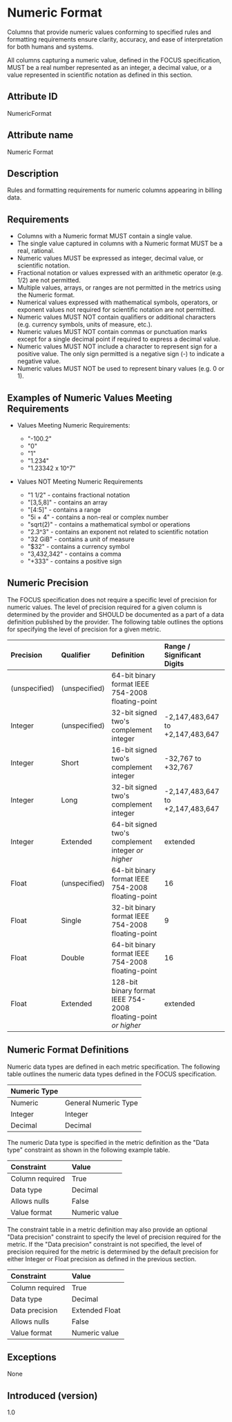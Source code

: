 # Numeric Format

Columns that provide numeric values conforming to specified rules and formatting requirements ensure clarity, accuracy, and ease of interpretation for both humans and systems.

All columns capturing a numeric value, defined in the FOCUS specification, MUST be a real number represented as an integer, a decimal value, or a value represented in scientific notation as defined in this section.

## Attribute ID

NumericFormat

## Attribute name

Numeric Format

## Description

Rules and formatting requirements for numeric columns appearing in billing data.

## Requirements

* Columns with a Numeric format MUST contain a single value.
* The single value captured in columns with a Numeric format MUST be a real, rational.
* Numeric values MUST be expressed as integer, decimal value, or scientific notation.
* Fractional notation or values expressed with an arithmetic operator (e.g. 1/2) are not permitted.
* Multiple values, arrays, or ranges are not permitted in the metrics using the Numeric format.
* Numerical values expressed with mathematical symbols, operators, or exponent values not required for scientific notation are not permitted.
* Numeric values MUST NOT contain qualifiers or additional characters (e.g. currency symbols, units of measure, etc.).
* Numeric values MUST NOT contain commas or punctuation marks except for a single decimal point if required to express a decimal value.
* Numeric values MUST NOT include a character to represent sign for a positive value.  The only sign permitted is a negative sign (-) to indicate a negative value.
* Numeric values MUST NOT be used to represent binary values (e.g. 0 or 1).

## Examples of Numeric Values Meeting Requirements

* Values Meeting Numeric Requirements:
  * "-100.2"
  * "0"
  * "1"
  * "1.234"
  * "1.23342 x 10^7"
  
* Values NOT Meeting Numeric Requirements
  * "1 1/2" - contains fractional notation
  * "[3,5,8]" - contains an array
  * "[4:5]" - contains a range
  * "5i + 4" - contains a non-real or complex number
  * "sqrt(2)" - contains a mathematical symbol or operations
  * "2.3^3" - contains an exponent not related to scientific notation
  * "32 GiB" - contains a unit of measure
  * "$32" - contains a currency symbol
  * "3,432,342" - contains a comma
  * "+333" - contains a positive sign

## Numeric Precision

The FOCUS specification does not require a specific level of precision for numeric values.  The level of precision required for a given column is determined by the provider and SHOULD be documented as a part of a data definition published by the provider.  The following table outlines the options for specifying the level of precision for a given metric.

| Precision      | Qualifier            | Definition          | Range / Significant Digits          |
| :--------------| :------------------- | :------------------ | :-------------------- |
| (unspecified)  | (unspecified)        | 64-bit binary format IEEE 754-2008 floating-point |
| Integer        | (unspecified)        | 32-bit signed two's complement integer | -2,147,483,647 to +2,147,483,647 |
| Integer        | Short                | 16-bit signed two's complement integer | -32,767 to +32,767 |
| Integer        | Long                 | 32-bit signed two's complement integer | -2,147,483,647 to +2,147,483,647 |
| Integer        | Extended             | 64-bit signed two's complement integer *or higher* | extended |
| Float          | (unspecified)        | 64-bit binary format IEEE 754-2008 floating-point | 16 |
| Float          | Single               | 32-bit binary format IEEE 754-2008 floating-point | 9 |
| Float          | Double               | 64-bit binary format IEEE 754-2008 floating-point | 16 |
| Float          | Extended             | 128-bit binary format IEEE 754-2008 floating-point *or higher* | extended |

## Numeric Format Definitions

Numeric data types are defined in each metric specification.  The following table outlines the numeric data types defined in the FOCUS specification.

| Numeric Type    |                 |
| :-------------- | :-------------- |
| Numeric         | General Numeric Type  | Specifies any numeric value compliant with this attribute definition.  This type is used when the metric definition does not specify a more specific numeric type. |
| Integer         | Integer               | Specifies a numeric value represented by a whole number or by zero. |
| Decimal         | Decimal               | Specified a numeric value represented by a decimal number with or without scientific notation |

The numeric Data type is specified in the metric definition as the "Data type" constraint as shown in the following example table.

|    Constraint   |      Value      |
|:----------------|:----------------|
| Column required | True            |
| Data type       | Decimal         |
| Allows nulls    | False           |
| Value format    | Numeric value   |

The constraint table in a metric definition may also provide an optional "Data precision" constraint to specify the level of precision required for the metric.  If the "Data precision" constraint is not specified, the level of precision required for the metric is determined by the default precision for either Integer or Float precision as defined in the previous section.

|    Constraint   |      Value      |
|:----------------|:----------------|
| Column required | True            |
| Data type       | Decimal         |
| Data precision  | Extended Float  |
| Allows nulls    | False           |
| Value format    | Numeric value   |

## Exceptions

None

## Introduced (version)

1.0
